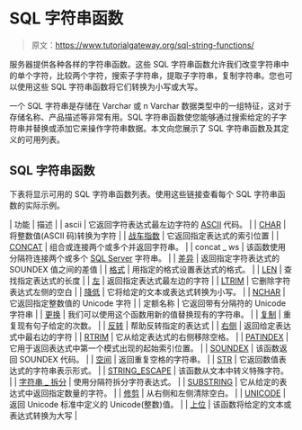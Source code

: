 # SQL 字符串函数

> 原文：<https://www.tutorialgateway.org/sql-string-functions/>

服务器提供各种各样的字符串函数。这些 SQL 字符串函数允许我们改变字符串中的单个字符，比较两个字符，搜索子字符串，提取子字符串，复制字符串。您也可以使用这些 SQL 字符串函数将它们转换为小写或大写。

一个 SQL 字符串是存储在 Varchar 或 n Varchar 数据类型中的一组特征，这对于存储名称、产品描述等非常有用。SQL 字符串函数使您能够通过搜索给定的子字符串并替换或添加它来操作字符串数据。本文向您展示了 SQL 字符串函数及其定义的可用列表。

## SQL 字符串函数

下表将显示可用的 SQL 字符串函数列表。使用这些链接查看每个 SQL 字符串函数的实际示例。

| 功能 | 描述 |
| ascii | 它返回字符表达式最左边字符的 [ASCII](https://www.tutorialgateway.org/ascii-table/) 代码。 |
| [CHAR](https://www.tutorialgateway.org/sql-char-function/) | 将整数值(ASCII 码)转换为字符 |
| [战车指数](https://www.tutorialgateway.org/sql-charindex-function/) | 它返回指定表达式的索引位置 |
| [CONCAT](https://www.tutorialgateway.org/sql-concat-function/) | 组合或连接两个或多个并返回字符串。 |
| concat _ ws | 该函数使用分隔符连接两个或多个 [SQL Server](https://www.tutorialgateway.org/sql/) 字符串。 |
| [差异](https://www.tutorialgateway.org/sql-difference-function/) | 返回指定字符表达式的 SOUNDEX 值之间的差值 |
| [格式](https://www.tutorialgateway.org/sql-format/) | 用指定的格式设置表达式的格式。 |
| [LEN](https://www.tutorialgateway.org/sql-len-function/) | 查找指定表达式的长度 |
| [左](https://www.tutorialgateway.org/sql-left-function/) | 返回指定表达式最左边的字符 |
| [LTRIM](https://www.tutorialgateway.org/sql-ltrim-function/) | 它删除字符表达式左侧的空白 |
| [降低](https://www.tutorialgateway.org/sql-upper-and-lower-fucntions/) | 它将给定的文本或表达式转换为小写。 |
| [NCHAR](https://www.tutorialgateway.org/sql-nchar-function/) | 它返回指定整数值的 Unicode 字符 |
| 定额名称 | 它返回带有分隔符的 Unicode 字符串 |
| [更换](https://www.tutorialgateway.org/sql-replace-function/) | 我们可以使用这个函数用新的值替换现有的字符串。 |
| [复制](https://www.tutorialgateway.org/sql-replicate-function/) | 重复现有句子给定的次数。 |
| [反转](https://www.tutorialgateway.org/sql-reverse-function/) | 帮助反转指定的表达式 |
| [右侧](https://www.tutorialgateway.org/sql-right-function/) | 返回给定表达式中最右边的字符 |
| [RTRIM](https://www.tutorialgateway.org/sql-rtrim-function/) | 它从给定表达式的右侧移除空格。 |
| [PATINDEX](https://www.tutorialgateway.org/sql-patindex-function/) | 它用于返回表达式中第一个模式出现的起始索引位置。 |
| [SOUNDEX](https://www.tutorialgateway.org/sql-soundex-function/) | 该函数返回 SOUNDEX 代码。 |
| [空间](https://www.tutorialgateway.org/sql-space-function/) | 返回重复空格的字符串。 |
| [STR](https://www.tutorialgateway.org/sql-str-function/) | 它返回数值表达式的字符串表示形式。 |
| [STRING_ESCAPE](https://www.tutorialgateway.org/sql-string_escape-function/) | 该函数从文本中转义特殊字符。 |
| [字符串 _ 拆分](https://www.tutorialgateway.org/sql-string_split-function/) | 使用分隔符拆分字符表达式。 |
| [SUBSTRING](https://www.tutorialgateway.org/sql-substring-function/) | 它从给定的表达式中返回指定数量的字符。 |
| [修剪](https://www.tutorialgateway.org/sql-trim-function/) | 从右侧和左侧清除空白。 |
| [UNICODE](https://www.tutorialgateway.org/sql-unicode-function/) | 返回 Unicode 标准中定义的 Unicode(整数)值。 |
| [上位](https://www.tutorialgateway.org/sql-upper-and-lower-fucntions/) | 该函数将给定的文本或表达式转换为大写 |
